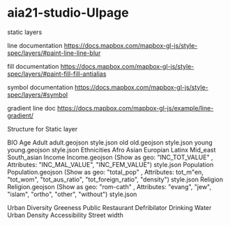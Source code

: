 # aia21-studio-UIpage

static layers

line documentation
https://docs.mapbox.com/mapbox-gl-js/style-spec/layers/#paint-line-line-blur

fill documentation
https://docs.mapbox.com/mapbox-gl-js/style-spec/layers/#paint-fill-fill-antialias

symbol documentation
https://docs.mapbox.com/mapbox-gl-js/style-spec/layers/#symbol

gradient line doc
https://docs.mapbox.com/mapbox-gl-js/example/line-gradient/

Structure for Static layer

BIO
    Age
        Adult
            adult.geojson
            style.json
        old
            old.geojson
            style.json
        young
            young.geojson
            style.json
    Ethnicities
        Afro
        Asian
        Europian
        Latinx
        Mid_east
        South_asian
    Income
        Income.geojson (Show as geo: "INC_TOT_VALUE" , Attributes: "INC_MAL_VALUE", "INC_FEM_VALUE")
        style.json
    Population
        Population.geojson (Show as geo: "total_pop" , Attributes: tot_m"en, "tot_wom", "tot_aus_ratio", "tot_foreign_ratio", "density")
        style.json
    Religion
        Religion.geojson (Show as geo: "rom-cath" , Attributes: "evang", "jew", "islam", "ortho", "other", "without")
        style.json
    
Urban Diversity
    Greeness
    Public Restaurant
    Defribilator
    Drinking Water
    Urban Density
Accessibility
    Street width
    

